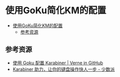 # 使用GoKu简化KM的配置

<!--ts-->
* [使用GoKu简化KM的配置](#使用goku简化km的配置)
   * [参考资源](#参考资源)

<!-- Created by https://github.com/ekalinin/github-markdown-toc -->
<!-- Added by: kuanhsiaokuo, at: Fri Jul  1 15:14:06 CST 2022 -->

<!--te-->

## 参考资源

- [使用 Goku 配置 Karabiner | Verne in GitHub](https://einverne.github.io/post/2020/08/use-goku-config-karabiner.html)
- [Karabiner 助力，让你的键盘操作快人一步 - 少数派](https://web.archive.org/web/20220624043538/https://sspai.com/post/73827)